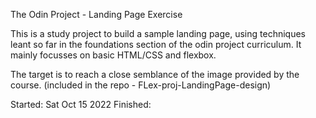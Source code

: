 The Odin Project - Landing Page Exercise

This is a study project to build a sample landing page, using techniques leant so far in the foundations section of the 
odin project curriculum. It mainly focusses on basic HTML/CSS and flexbox. 

The target is to reach a close semblance of the image provided by the course. (included in the repo - FLex-proj-LandingPage-design)

Started: Sat Oct 15 2022
Finished: 